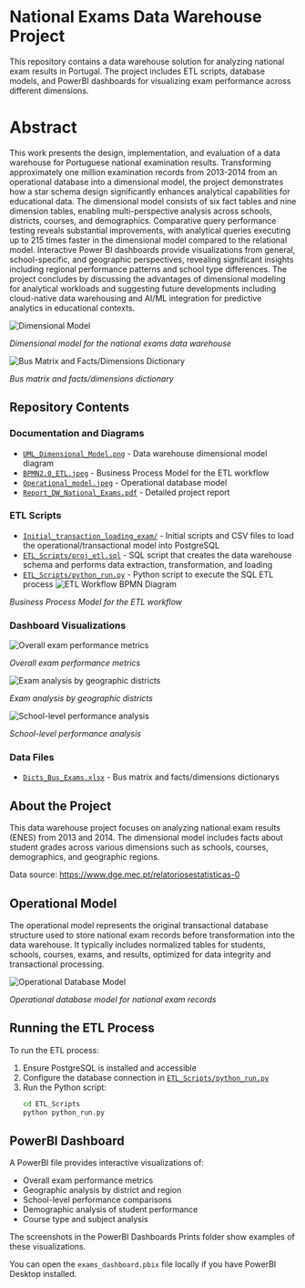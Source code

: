 # National Exams Data Warehouse Project

This repository contains a data warehouse solution for analyzing national exam results in Portugal. The project includes ETL scripts, database models, and PowerBI dashboards for visualizing exam performance across different dimensions.


# Abstract

This work presents the design, implementation, and evaluation of a data warehouse for Portuguese national examination results. Transforming approximately one million examination records from 2013-2014 from an operational database into a dimensional model, the project demonstrates how a star schema design significantly enhances analytical capabilities for educational data. The dimensional model consists of six fact tables and nine dimension tables, enabling multi-perspective analysis across schools, districts, courses, and demographics. Comparative query performance testing reveals substantial improvements, with analytical queries executing up to 215 times faster in the dimensional model compared to the relational model. Interactive Power BI dashboards provide visualizations from general, school-specific, and geographic perspectives, revealing significant insights including regional performance patterns and school type differences. The project concludes by discussing the advantages of dimensional modeling for analytical workloads and suggesting future developments including cloud-native data warehousing and AI/ML integration for predictive analytics in educational contexts.

![Dimensional Model](dimensional_model.jpg)

*Dimensional model for the national exams data warehouse*

![Bus Matrix and Facts/Dimensions Dictionary](Bus_Matrix.png)

*Bus matrix and facts/dimensions dictionary*

## Repository Contents

### Documentation and Diagrams
- [`UML_Dimensional_Model.png`](UML_Dimensional_Model.png) - Data warehouse dimensional model diagram  
- [`BPMN2.0_ETL.jpeg`](BPMN2.0_ETL.jpeg) - Business Process Model for the ETL workflow  
- [`Operational_model.jpeg`](Operational_model.jpeg) - Operational database model  
- [`Report_DW_National_Exams.pdf`](Report_DW_National_Exams.pdf) - Detailed project report  

### ETL Scripts
- [`Initial_transaction_loading_exam/`](Initial_transaction_loading_exam/) - Initial scripts and CSV files to load the operational/transactional model into PostgreSQL
- [`ETL_Scripts/proj_etl.sql`](ETL_Scripts/proj_etl.sql) - SQL script that creates the data warehouse schema and performs data extraction, transformation, and loading  
- [`ETL_Scripts/python_run.py`](ETL_Scripts/python_run.py) - Python script to execute the SQL ETL process 
![ETL Workflow BPMN Diagram](BPMN2.0_ETL.jpeg)

*Business Process Model for the ETL workflow*

### Dashboard Visualizations
![Overall exam performance metrics](PowerBI%20Dashboards%20Prints/General_Dashboard.png)

*Overall exam performance metrics*

![Exam analysis by geographic districts](PowerBI%20Dashboards%20Prints/Districts_Dashboard.png)

*Exam analysis by geographic districts*

![School-level performance analysis](PowerBI%20Dashboards%20Prints/Schools_Dashboard.png)

*School-level performance analysis*

### Data Files
- [`Dicts_Bus_Exams.xlsx`](Dicts_Bus_Exams.xlsx) - Bus matrix and facts/dimensions dictionarys 

## About the Project

This data warehouse project focuses on analyzing national exam results (ENES) from 2013 and 2014. The dimensional model includes facts about student grades across various dimensions such as schools, courses, demographics, and geographic regions.

Data source: https://www.dge.mec.pt/relatoriosestatisticas-0

## Operational Model

The operational model represents the original transactional database structure used to store national exam records before transformation into the data warehouse. It typically includes normalized tables for students, schools, courses, exams, and results, optimized for data integrity and transactional processing.

![Operational Database Model](Operational_model.jpeg)

*Operational database model for national exam records*
## Running the ETL Process


To run the ETL process:

1. Ensure PostgreSQL is installed and accessible  
2. Configure the database connection in [`ETL_Scripts/python_run.py`](ETL_Scripts/python_run.py)  
3. Run the Python script:
   ```bash
   cd ETL_Scripts
   python python_run.py
   ```

## PowerBI Dashboard

A PowerBI file provides interactive visualizations of:
- Overall exam performance metrics  
- Geographic analysis by district and region  
- School-level performance comparisons  
- Demographic analysis of student performance  
- Course type and subject analysis  

The screenshots in the PowerBI Dashboards Prints folder show examples of these visualizations.

You can open the `exams_dashboard.pbix` file locally if you have PowerBI Desktop installed.

